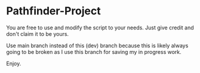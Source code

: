# Pathfinder-Project

You are free to use and modify the script to your needs. Just give credit and don't claim it to be yours.

Use main branch instead of this (dev) branch because this is likely always going to be broken as I use this
branch for saving my in progress work.


Enjoy.
